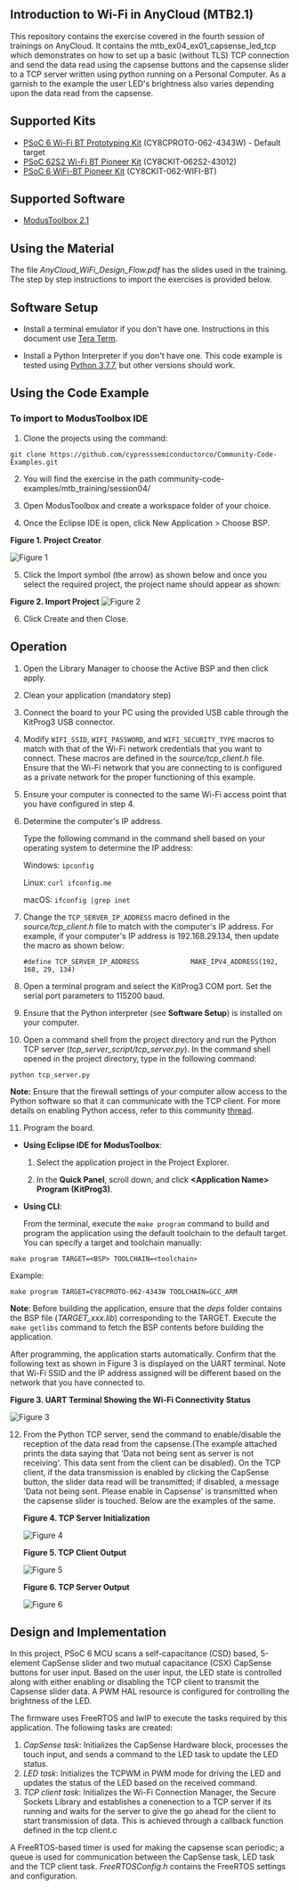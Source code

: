 ## Introduction to Wi-Fi in AnyCloud (MTB2.1)

This repository contains the exercise covered in the fourth session of trainings on AnyCloud. It contains the mtb_ex04_ex01_capsense_led_tcp which demonstrates on how to set up a basic (without TLS) TCP connection and send the data read using the capsense buttons and the capsense slider to a TCP server written using python running on a Personal Computer. As a garnish to the example the user LED's brightness also varies depending upon the data read from the capsense.

## Supported Kits

- [PSoC 6 Wi-Fi BT Prototyping Kit](https://www.cypress.com/CY8CPROTO-062-4343W) (CY8CPROTO-062-4343W) - Default target
- [PSoC 62S2 Wi-Fi BT Pioneer Kit](https://www.cypress.com/CY8CKIT-062S2-43012) (CY8CKIT-062S2-43012)
- [PSoC 6 WiFi-BT Pioneer Kit](https://www.cypress.com/CY8CKIT-062-WiFi-BT) (CY8CKIT-062-WIFI-BT)

## Supported Software
* [ModusToolbox 2.1](https://www.cypress.com/products/modustoolbox-software-environment)

## Using the Material
The file _AnyCloud_WiFi_Design_Flow.pdf_ has the slides used in the training. The step by step instructions to import the exercises is provided below.

## Software Setup
- Install a terminal emulator if you don't have one. Instructions in this document use [Tera Term](https://ttssh2.osdn.jp/index.html.en).

- Install a Python Interpreter if you don't have one. This code example is tested using [Python 3.7.7](https://www.python.org/downloads/release/python-377/), but other versions should work.


## Using the Code Example

### To import to ModusToolbox IDE

1. Clone the projects using the command:
  ```
  git clone https://github.com/cypresssemiconductorco/Community-Code-Examples.git
  ```
2. You will find the exercise in the path community-code-examples/mtb_training/session04/

3. Open ModusToolbox and create a workspace folder of your choice.

4. Once the Eclipse IDE is open, click New Application > Choose BSP.

**Figure 1. Project Creator**

![Figure 1](images/bsp.png)

5. Click the Import symbol (the arrow) as shown below and once you select the required project, the project name should appear as shown:

**Figure 2. Import Project**
![Figure 2](images/project.png)

6. Click Create and then Close.

## Operation

1. Open the Library Manager to choose the Active BSP and then click apply.

2. Clean your application (mandatory step)

3. Connect the board to your PC using the provided USB cable through the KitProg3 USB connector.

4. Modify `WIFI_SSID`, `WIFI_PASSWORD`, and `WIFI_SECURITY_TYPE` macros to match with that of the Wi-Fi network credentials that you want to connect. These macros are defined in the *source/tcp_client.h* file. Ensure that the Wi-Fi network that you are connecting to is configured as a private network for the proper functioning of this example.

5. Ensure your computer is connected to the same Wi-Fi access point that you have configured in step 4.

6. Determine the computer's IP address.

   Type the following command in the command shell based on your operating system to determine the IP address:

   Windows: `ipconfig`

   Linux: `curl ifconfig.me`

   macOS: `ifconfig |grep inet`
   

7. Change the `TCP_SERVER_IP_ADDRESS` macro defined in the *source/tcp_client.h* file to match with the computer's IP address. For example, if your computer's IP address is  192.168.29.134, then update the macro as shown below:

   ```
   #define TCP_SERVER_IP_ADDRESS             MAKE_IPV4_ADDRESS(192, 168, 29, 134)      
   ```

8. Open a terminal program and select the KitProg3 COM port. Set the serial port parameters to 115200 baud.

9. Ensure that the Python interpreter (see **Software Setup**) is installed on your computer.

10. Open a command shell from the project directory and run the Python TCP server (*tcp_server_script/tcp_server.py*). In the command shell opened in the project directory, type in the following command:

   ```
   python tcp_server.py
   ```

   **Note:** Ensure that the firewall settings of your computer allow access to the Python software so that it can communicate with the TCP client. For more details on enabling Python access, refer to this community [thread](https://community.cypress.com/thread/53662).

   
11. Program the board.


   - **Using Eclipse IDE for ModusToolbox**:

      1. Select the application project in the Project Explorer.

      2. In the **Quick Panel**, scroll down, and click **\<Application Name> Program (KitProg3)**.


   - **Using CLI**:

     From the terminal, execute the `make program` command to build and program the application using the default toolchain to the default target. You can specify a target and toolchain manually:
    
   ```
   make program TARGET=<BSP> TOOLCHAIN=<toolchain>
   ```

   Example:


   ```
   make program TARGET=CY8CPROTO-062-4343W TOOLCHAIN=GCC_ARM
   ```
         

   **Note**:  Before building the application, ensure that the *deps* folder contains the BSP file (*TARGET_xxx.lib*) corresponding to the TARGET. Execute the `make getlibs` command to fetch the BSP contents before building the application.

   After programming, the application starts automatically. Confirm that the following text as shown in Figure 3 is displayed on the UART terminal. Note that Wi-Fi SSID and the IP address assigned will be different based on the network that you have connected to.

   **Figure 3. UART Terminal Showing the Wi-Fi Connectivity Status**

   ![Figure 3](images/initialize.png)


12. From the Python TCP server, send the command to enable/disable the reception of the data read from the capsense.(The example attached prints the data saying that 'Data not being sent as server is not receiving'. This data sent from the client can be disabled). On the TCP client, if the data transmission is enabled by clicking the CapSense button, the slider data read will be transmitted; if disabled, a message 'Data not being sent. Please enable in Capsense' is transmitted when the capsense slider is touched. Below are the examples of the same.

      **Figure 4. TCP Server Initialization**

      ![Figure 4](images/Server_initialize.png)

      **Figure 5. TCP Client Output**

      ![Figure 5](images/tcp_client_output.png) 

      **Figure 6. TCP Server Output**

      ![Figure 6](images/tcp_server_output.png)


## Design and Implementation

In this project, PSoC 6 MCU scans a self-capacitance (CSD) based, 5-element CapSense slider and two mutual capacitance (CSX) CapSense buttons for user input. Based on the user input, the LED state is controlled along with either enabling or disabling the TCP client to transmit the Capsense slider data. A PWM HAL resource is configured for controlling the brightness of the LED.

The firmware uses FreeRTOS and lwIP to execute the tasks required by this application. The following tasks are created:
1. *CapSense task*: Initializes the CapSense Hardware block, processes the touch input, and sends a command to the LED task to update the LED status.
2. *LED task*: Initializes the TCPWM in PWM mode for driving the LED and updates the status of the LED based on the received command. 
3. *TCP client task*: Initializes the Wi-Fi Connection Manager, the Secure Sockets Library and establishes a conenection to a TCP server if its running and waits for the server to give the go ahead for the client to start transmission of data. This is achieved through a callback function defined in the tcp client.c 

A FreeRTOS-based timer is used for making the capsense scan periodic; a queue is used for communication between the CapSense task, LED task and the TCP client task. *FreeRTOSConfig.h* contains the FreeRTOS settings and configuration.